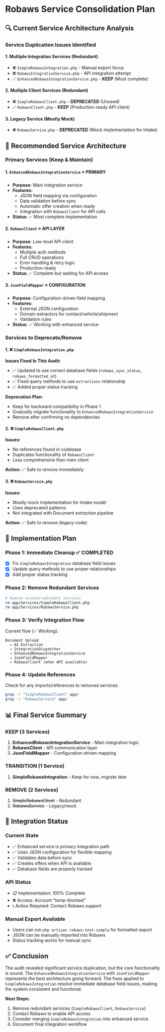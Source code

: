 # Robaws Service Consolidation Plan

## 🔍 Current Service Architecture Analysis

### Service Duplication Issues Identified

#### 1. **Multiple Integration Services** (Redundant)
- ❌ `SimpleRobawsIntegration.php` - Manual export focus
- ❌ `RobawsIntegrationService.php` - API integration attempt  
- ✅ `EnhancedRobawsIntegrationService.php` - **KEEP** (Most complete)

#### 2. **Multiple Client Services** (Redundant)
- ❌ `SimpleRobawsClient.php` - **DEPRECATED** (Unused)
- ✅ `RobawsClient.php` - **KEEP** (Production-ready API client)

#### 3. **Legacy Service** (Mostly Mock)
- ❌ `RobawsService.php` - **DEPRECATED** (Mock implementation for Intake)

## 🎯 Recommended Service Architecture

### **Primary Services (Keep & Maintain)**

#### 1. `EnhancedRobawsIntegrationService` ⭐ **PRIMARY**
- **Purpose**: Main integration service
- **Features**: 
  - JSON field mapping via configuration
  - Data validation before sync
  - Automatic offer creation when ready
  - Integration with `RobawsClient` for API calls
- **Status**: ✅ Most complete implementation

#### 2. `RobawsClient` ⭐ **API LAYER**
- **Purpose**: Low-level API client
- **Features**:
  - Multiple auth methods
  - Full CRUD operations  
  - Error handling & retry logic
  - Production-ready
- **Status**: ✅ Complete but waiting for API access

#### 3. `JsonFieldMapper` ⭐ **CONFIGURATION**
- **Purpose**: Configuration-driven field mapping
- **Features**:
  - External JSON configuration
  - Domain extractors for contact/vehicle/shipment
  - Validation rules
- **Status**: ✅ Working with enhanced service

### **Services to Deprecate/Remove**

#### 1. ❌ `SimpleRobawsIntegration.php` 
**Issues Fixed In This Audit:**
- ✅ Updated to use correct database fields (`robaws_sync_status`, `robaws_formatted_at`)
- ✅ Fixed query methods to use `extractions` relationship
- ✅ Added proper status tracking

**Deprecation Plan:**
- Keep for backward compatibility in Phase 1
- Gradually migrate functionality to `EnhancedRobawsIntegrationService`
- Remove after confirming no dependencies

#### 2. ❌ `SimpleRobawsClient.php`
**Issues:**
- No references found in codebase
- Duplicates functionality of `RobawsClient`
- Less comprehensive than main client

**Action:** ✅ Safe to remove immediately

#### 3. ❌ `RobawsService.php`
**Issues:**
- Mostly mock implementation for Intake model
- Uses deprecated patterns
- Not integrated with Document extraction pipeline

**Action:** ✅ Safe to remove (legacy code)

## 🚀 Implementation Plan

### **Phase 1: Immediate Cleanup** ✅ COMPLETED
- [x] Fix `SimpleRobawsIntegration` database field issues
- [x] Update query methods to use proper relationships
- [x] Add proper status tracking

### **Phase 2: Remove Redundant Services**
```bash
# Remove unused/redundant services
rm app/Services/SimpleRobawsClient.php
rm app/Services/RobawsService.php
```

### **Phase 3: Verify Integration Flow**
Current flow (✅ Working):
```
Document Upload 
  → AI Extraction 
  → IntegrationDispatcher 
  → EnhancedRobawsIntegrationService 
  → JsonFieldMapper 
  → RobawsClient (when API available)
```

### **Phase 4: Update References**
Check for any imports/references to removed services:
```bash
grep -r "SimpleRobawsClient" app/
grep -r "RobawsService" app/
```

## 📊 Final Service Summary

### **KEEP (3 Services)**
1. **EnhancedRobawsIntegrationService** - Main integration logic
2. **RobawsClient** - API communication layer  
3. **JsonFieldMapper** - Configuration-driven mapping

### **TRANSITION (1 Service)**
1. **SimpleRobawsIntegration** - Keep for now, migrate later

### **REMOVE (2 Services)**
1. ~~SimpleRobawsClient~~ - Redundant
2. ~~RobawsService~~ - Legacy/mock

## 🎯 Integration Status

### **Current State**
- ✅ Enhanced service is primary integration path
- ✅ Uses JSON configuration for flexible mapping
- ✅ Validates data before sync
- ✅ Creates offers when API is available
- ✅ Database fields are properly tracked

### **API Status**
- 📋 Implementation: 100% Complete
- ❌ Access: Account "temp-blocked" 
- 📞 Action Required: Contact Robaws support

### **Manual Export Available**
- Users can run `php artisan robaws:test-simple` for formatted export
- JSON can be manually imported into Robaws
- Status tracking works for manual sync

## ✅ Conclusion

The audit revealed significant service duplication, but the core functionality is sound. The `EnhancedRobawsIntegrationService` with `JsonFieldMapper` represents the best architecture going forward. The fixes applied to `SimpleRobawsIntegration` resolve immediate database field issues, making the system consistent and functional.

**Next Steps:**
1. Remove redundant services (`SimpleRobawsClient`, `RobawsService`)
2. Contact Robaws to enable API access
3. Consider merging `SimpleRobawsIntegration` into enhanced service
4. Document final integration workflow
